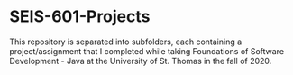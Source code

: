 # SEIS-601-Projects

This repository is separated into subfolders, each containing a project/assignment that I completed while taking Foundations of Software Development - Java at the University of St. Thomas in the fall of 2020.
